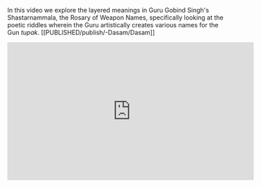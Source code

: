 In this video we explore the layered meanings in Guru Gobind Singh's Shastarnammala, the Rosary of Weapon Names, specifically looking at the poetic riddles wherein the Guru artistically creates various names for the Gun *tupak*. 
[[PUBLISHED/publish/-Dasam/Dasam]]
<iframe width="560" height="315" src="https://www.youtube.com/embed/X70ciiQXK_E?si=DW5XeAf0dTkHJaA3" title="YouTube video player" frameborder="0" allow="accelerometer; autoplay; clipboard-write; encrypted-media; gyroscope; picture-in-picture; web-share" allowfullscreen></iframe>

